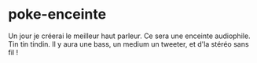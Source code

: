 # poke-enceinte
Un jour je créerai le meilleur haut parleur. Ce sera une enceinte audiophile. Tin tin tindin. Il y aura une bass, un medium un tweeter, et d'la stéréo sans fil !
